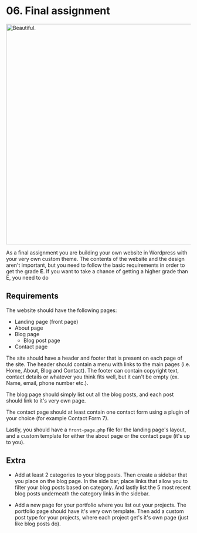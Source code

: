 # 06. Final assignment
<img src="https://media.giphy.com/media/ubQOPZPbPPJ7y/giphy.gif" alt="Beautiful." width="600">

As a final assignment you are building your own website in Wordpress with your very own custom theme. The contents of the website and the design aren't important, but you need to follow the basic requirements in order to get the grade **E**. If you want to take a chance of getting a higher grade than E, you need to do

## Requirements
The website should have the following pages:
- Landing page (front page)
- About page
- Blog page
    - Blog post page
- Contact page

The site should have a header and footer that is present on each page of the site. The header should contain a menu with links to the main pages (i.e. Home, About, Blog and Contact). The footer can contain copyright text, contact details or whatever you think fits well, but it can't be empty (ex. Name, email, phone number etc.).

The blog page should simply list out all the blog posts, and each post should link to it's very own page.

The contact page should at least contain one contact form using a plugin of your choice (for example Contact Form 7).

Lastly, you should have a `front-page.php` file for the landing page's layout, and a custom template for either the about page or the contact page (it's up to you).

## Extra

- Add at least 2 categories to your blog posts. Then create a sidebar that you place on the blog page. In the side bar, place links that allow you to filter your blog posts based on category. And lastly list the 5 most recent blog posts underneath the category links in the sidebar.

- Add a new page for your portfolio where you list out your projects. The portfolio page should have it's very own template. Then add a custom post type for your projects, where each project get's it's own page (just like blog posts do).